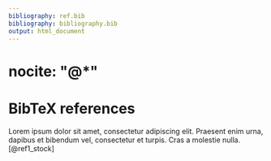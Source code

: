 ```yaml
---
bibliography: ref.bib
bibliography: bibliography.bib
output: html_document
---
```

# nocite: "@*"

# BibTeX references

Lorem ipsum dolor sit amet, consectetur adipiscing elit.
Praesent enim urna, dapibus et bibendum vel, consectetur et turpis.
Cras a molestie nulla. [@ref1_stock]
